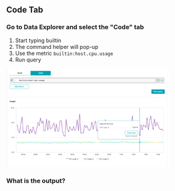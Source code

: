 ## Code Tab

### Go to Data Explorer and select the "Code" tab
1. Start typing builtin
2. The command helper will pop-up
3. Use the metric `builtin:host.cpu.usage`
4. Run query

![expression1](../../../assets/images/expression1.png)

### What is the output?
